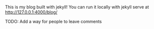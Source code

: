 This is my blog built with jekyll!
You can run it locally with jekyll serve at http://127.0.0.1:4000/blog/

TODO:
Add a way for people to leave comments

